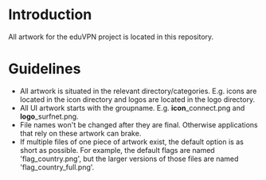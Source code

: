 # Introduction
All artwork for the eduVPN project is located in this repository.

# Guidelines
* All artwork is situated in the relevant directory/categories. E.g. icons are located in the icon directory and logos are located in the logo directory.
* All UI artwork starts with the groupname. E.g. **icon**_connect.png and **logo**_surfnet.png.
* File names won't be changed after they are final. Otherwise applications that rely on these artwork can brake.
* If multiple files of one piece of artwork exist, the default option is as short as possible. For example, the default flags are named 'flag_country.png', but the larger versions of those files are named 'flag_country_full.png'.
